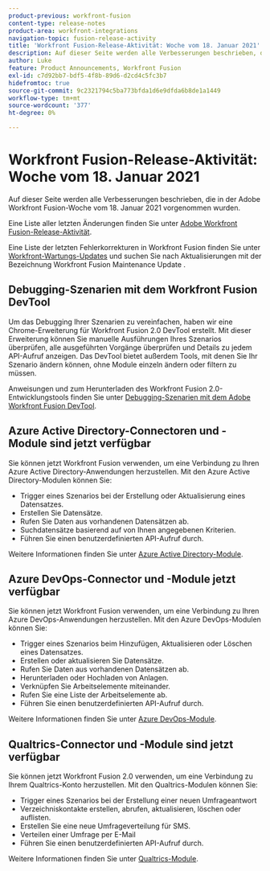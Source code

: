 ```yaml
---
product-previous: workfront-fusion
content-type: release-notes
product-area: workfront-integrations
navigation-topic: fusion-release-activity
title: 'Workfront Fusion-Release-Aktivität: Woche vom 18. Januar 2021'''
description: Auf dieser Seite werden alle Verbesserungen beschrieben, die in der Adobe Workfront Fusion-Woche vom 18. Januar 2021 vorgenommen wurden.
author: Luke
feature: Product Announcements, Workfront Fusion
exl-id: c7d92bb7-bdf5-4f8b-89d6-d2cd4c5fc3b7
hidefromtoc: true
source-git-commit: 9c2321794c5ba773bfda1d6e9dfda6b8de1a1449
workflow-type: tm+mt
source-wordcount: '377'
ht-degree: 0%

---
```


# Workfront Fusion-Release-Aktivität: Woche vom 18. Januar 2021

Auf dieser Seite werden alle Verbesserungen beschrieben, die in der Adobe Workfront Fusion-Woche vom 18. Januar 2021 vorgenommen wurden.

Eine Liste aller letzten Änderungen finden Sie unter [Adobe Workfront Fusion-Release-Aktivität](../../../product-announcements/product-releases/fusion-release-activity/fusion-release-activity.md).

Eine Liste der letzten Fehlerkorrekturen in Workfront Fusion finden Sie unter [Workfront-Wartungs-Updates](https://one.workfront.com/s/article/Workfront-Maintenance-Updates-1882317350) und suchen Sie nach Aktualisierungen mit der Bezeichnung Workfront Fusion Maintenance Update .

## Debugging-Szenarien mit dem Workfront Fusion DevTool

Um das Debugging Ihrer Szenarien zu vereinfachen, haben wir eine Chrome-Erweiterung für Workfront Fusion 2.0 DevTool erstellt. Mit dieser Erweiterung können Sie manuelle Ausführungen Ihres Szenarios überprüfen, alle ausgeführten Vorgänge überprüfen und Details zu jedem API-Aufruf anzeigen. Das DevTool bietet außerdem Tools, mit denen Sie Ihr Szenario ändern können, ohne Module einzeln ändern oder filtern zu müssen.

Anweisungen und zum Herunterladen des Workfront Fusion 2.0-Entwicklungstools finden Sie unter [Debugging-Szenarien mit dem Adobe Workfront Fusion DevTool](../../../workfront-fusion/scenarios/debug-scenarios-with-dev-tool.md).

## Azure Active Directory-Connectoren und -Module sind jetzt verfügbar

Sie können jetzt Workfront Fusion verwenden, um eine Verbindung zu Ihren Azure Active Directory-Anwendungen herzustellen. Mit den Azure Active Directory-Modulen können Sie:

* Trigger eines Szenarios bei der Erstellung oder Aktualisierung eines Datensatzes.
* Erstellen Sie Datensätze.
* Rufen Sie Daten aus vorhandenen Datensätzen ab.
* Suchdatensätze basierend auf von Ihnen angegebenen Kriterien.
* Führen Sie einen benutzerdefinierten API-Aufruf durch.

Weitere Informationen finden Sie unter [Azure Active Directory-Module](../../../workfront-fusion/apps-and-their-modules/azure-ad-modules.md).

## Azure DevOps-Connector und -Module jetzt verfügbar

Sie können jetzt Workfront Fusion verwenden, um eine Verbindung zu Ihren Azure DevOps-Anwendungen herzustellen. Mit den Azure DevOps-Modulen können Sie:

* Trigger eines Szenarios beim Hinzufügen, Aktualisieren oder Löschen eines Datensatzes.
* Erstellen oder aktualisieren Sie Datensätze.
* Rufen Sie Daten aus vorhandenen Datensätzen ab.
* Herunterladen oder Hochladen von Anlagen.
* Verknüpfen Sie Arbeitselemente miteinander.
* Rufen Sie eine Liste der Arbeitselemente ab.
* Führen Sie einen benutzerdefinierten API-Aufruf durch.

Weitere Informationen finden Sie unter [Azure DevOps-Module](../../../workfront-fusion/apps-and-their-modules/azure-dev-ops.md).

## Qualtrics-Connector und -Module sind jetzt verfügbar

Sie können jetzt Workfront Fusion 2.0 verwenden, um eine Verbindung zu Ihrem Qualtrics-Konto herzustellen. Mit den Qualtrics-Modulen können Sie:

* Trigger eines Szenarios bei der Erstellung einer neuen Umfrageantwort
* Verzeichniskontakte erstellen, abrufen, aktualisieren, löschen oder auflisten.
* Erstellen Sie eine neue Umfrageverteilung für SMS.
* Verteilen einer Umfrage per E-Mail
* Führen Sie einen benutzerdefinierten API-Aufruf durch.

Weitere Informationen finden Sie unter [Qualtrics-Module](../../../workfront-fusion/apps-and-their-modules/qualtrics-modules.md).
